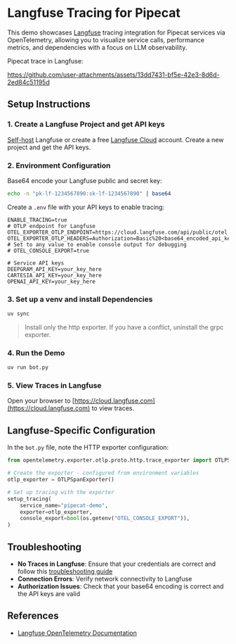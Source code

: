 # Langfuse Tracing for Pipecat

This demo showcases [Langfuse](https://langfuse.com) tracing integration for Pipecat services via OpenTelemetry, allowing you to visualize service calls, performance metrics, and dependencies with a focus on LLM observability.

Pipecat trace in Langfuse:

https://github.com/user-attachments/assets/13dd7431-bf5e-42e3-8d6d-2ed84c51195d

## Setup Instructions

### 1. Create a Langfuse Project and get API keys

[Self-host](https://langfuse.com/self-hosting) Langfuse or create a free [Langfuse Cloud](https://cloud.langfuse.com) account.
Create a new project and get the API keys.

### 2. Environment Configuration

Base64 encode your Langfuse public and secret key:

```bash
echo -n "pk-lf-1234567890:sk-lf-1234567890" | base64
```

Create a `.env` file with your API keys to enable tracing:

```
ENABLE_TRACING=true
# OTLP endpoint for Langfuse
OTEL_EXPORTER_OTLP_ENDPOINT=https://cloud.langfuse.com/api/public/otel
OTEL_EXPORTER_OTLP_HEADERS=Authorization=Basic%20<base64_encoded_api_key>
# Set to any value to enable console output for debugging
# OTEL_CONSOLE_EXPORT=true

# Service API keys
DEEPGRAM_API_KEY=your_key_here
CARTESIA_API_KEY=your_key_here
OPENAI_API_KEY=your_key_here
```

### 3. Set up a venv and install Dependencies

```bash
uv sync
```

> Install only the http exporter. If you have a conflict, uninstall the grpc exporter.

### 4. Run the Demo

```bash
uv run bot.py
```

### 5. View Traces in Langfuse

Open your browser to [https://cloud.langfuse.com](https://cloud.langfuse.com) to view traces.

## Langfuse-Specific Configuration

In the `bot.py` file, note the HTTP exporter configuration:

```python
from opentelemetry.exporter.otlp.proto.http.trace_exporter import OTLPSpanExporter

# Create the exporter - configured from environment variables
otlp_exporter = OTLPSpanExporter()

# Set up tracing with the exporter
setup_tracing(
    service_name="pipecat-demo",
    exporter=otlp_exporter,
    console_export=bool(os.getenv("OTEL_CONSOLE_EXPORT")),
)
```

## Troubleshooting

- **No Traces in Langfuse**: Ensure that your credentials are correct and follow this [troubleshooting guide](https://langfuse.com/faq/all/missing-traces)
- **Connection Errors**: Verify network connectivity to Langfuse
- **Authorization Issues**: Check that your base64 encoding is correct and the API keys are valid

## References

- [Langfuse OpenTelemetry Documentation](https://langfuse.com/docs/opentelemetry/get-started)
